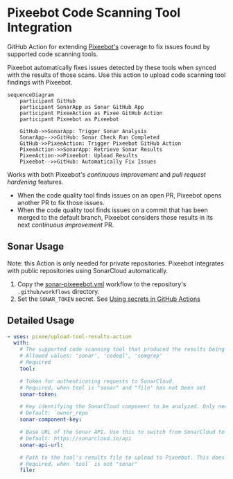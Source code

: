 # Pixeebot Code Scanning Tool Integration

GitHub Action for extending [Pixeebot's](https://pixee.ai/) coverage to fix
issues found by supported code scanning tools.

Pixeebot automatically fixes issues detected by these tools when synced with the
results of those scans. Use this action to upload code scanning tool findings
with Pixeebot.

```mermaid
sequenceDiagram
    participant GitHub
    participant SonarApp as Sonar GitHub App
    participant PixeeAction as Pixee GitHub Action
    participant Pixeebot as Pixeebot

    GitHub->>SonarApp: Trigger Sonar Analysis
    SonarApp-->>GitHub: Sonar Check Run Completed
    GitHub->>PixeeAction: Trigger Pixeebot GitHub Action
    PixeeAction->>SonarApp: Retrieve Sonar Results
    PixeeAction->>Pixeebot: Upload Results
    Pixeebot-->>GitHub: Automatically Fix Issues
```

Works with both Pixeebot's _continuous improvement_ and _pull request hardening_
features.

- When the code quality tool finds issues on an open PR, Pixeebot opens another
  PR to fix those issues.
- When the code quality tool finds issues on a commit that has been merged to
  the default branch, Pixeebot considers those results in its next _continuous
  improvement_ PR.

## Sonar Usage

Note: this Action is only needed for private repositories. Pixeebot integrates
with public repositories using SonarCloud automatically.

1. Copy the [sonar-pixeeebot.yml](./examples/sonar-pixeebot.yml) workflow to the
   repository's `.github/workflows` directory.
1. Set the `SONAR_TOKEN` secret. See
   [Using secrets in GitHub Actions](https://docs.github.com/en/actions/security-guides/using-secrets-in-github-actions)

## Detailed Usage

```yaml
- uses: pixee/upload-tool-results-action
  with:
    # The supported code scanning tool that produced the results being uploaded to Pixeebot.
    # Allowed values: 'sonar', 'codeql', 'semgrep'
    # Required
    tool:

    # Token for authenticating requests to SonarCloud.
    # Required, when tool is "sonar" and "file" has not been set
    sonar-token:

    # Key identifying the SonarCloud component to be analyzed. Only necessary if deviating from SonarCloud's established convention.
    # Default: `owner_repo`
    sonar-component-key:

    # Base URL of the Sonar API. Use this to switch from SonarCloud to SonarQube.
    # Default: https://sonarcloud.io/api
    sonar-api-url:

    # Path to the tool's results file to upload to Pixeebot. This does not apply to SonarCloud integration, because the action retrieves the results directly from SonarCloud.
    # Required, when `tool` is not "sonar"
    file:
```

